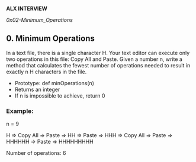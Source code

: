 __ALX INTERVIEW__


*0x02-Minimum_Operations*


## 0. Minimum Operations

In a text file, there is a single character H. Your text editor can execute only two operations in this file: Copy All and Paste. Given a number n, write a method that calculates the fewest number of operations needed to result in exactly n H characters in the file.

- Prototype: def minOperations(n)
- Returns an integer
- If n is impossible to achieve, return 0

### Example:

n = 9<br>

H => Copy All => Paste => HH => Paste => HHH => Copy All => Paste => HHHHHH => Paste => HHHHHHHHH<br>

Number of operations: 6
